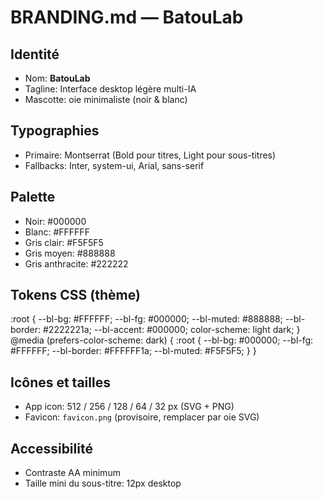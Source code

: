 # BRANDING.md — BatouLab
## Identité
- Nom: **BatouLab**
- Tagline: Interface desktop légère multi-IA
- Mascotte: oie minimaliste (noir & blanc)

## Typographies
- Primaire: Montserrat (Bold pour titres, Light pour sous-titres)
- Fallbacks: Inter, system-ui, Arial, sans-serif

## Palette
- Noir: #000000
- Blanc: #FFFFFF
- Gris clair: #F5F5F5
- Gris moyen: #888888
- Gris anthracite: #222222

## Tokens CSS (thème)
:root {
  --bl-bg: #FFFFFF;
  --bl-fg: #000000;
  --bl-muted: #888888;
  --bl-border: #2222221a;
  --bl-accent: #000000;
  color-scheme: light dark;
}
@media (prefers-color-scheme: dark) {
  :root { --bl-bg: #000000; --bl-fg: #FFFFFF; --bl-border: #FFFFFF1a; --bl-muted: #F5F5F5; }
}

## Icônes et tailles
- App icon: 512 / 256 / 128 / 64 / 32 px (SVG + PNG)
- Favicon: `favicon.png` (provisoire, remplacer par oie SVG)

## Accessibilité
- Contraste AA minimum
- Taille mini du sous-titre: 12px desktop
